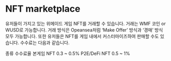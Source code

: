 # NFT marketplace

유저들이 가지고 있는 위메이드 게임 NFT를 거래할 수 있습니다. 거래는 WMF 코인 or WUSD로 가능합니다. 거래 방식은 Opeansea처럼 ‘Make Offer’ 방식과 ‘경매’ 방식 모두 가능합니다. 또한 유저들은 NFT를 게임 내에서 커스터마이즈하여 판매할 수도 있습니다. 수수료는 다음과 같습니다.

&#x20;종류 수수료율 본게임 NFT 0.3 \~ 0.5% P2E/DeFi NFT 0.5 \~ 1%
